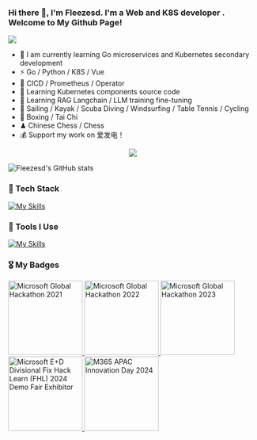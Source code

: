 ### Hi there 👋, I'm Fleezesd. I'm a Web  and K8S  developer . Welcome to My Github Page! <br>

<!-- knock code pictures 敲代码的图片 -->
  <img src="https://cdn.jsdelivr.net/gh/uestc-wxy/uestc-wxy/img/coding.gif" /><br>


- 🍻 I am currently learning Go microservices and Kubernetes secondary development
- ⚡ Go / Python / K8S / Vue
- 🤔 CICD / Prometheus / Operator
- 📑 Learning Kubernetes components source code
- 🫡 Learning RAG Langchain / LLM training fine-tuning 
- 🏃 Sailing / Kayak / Scuba Diving / Windsurfing / Table Tennis / Cycling
- 🥋 Boxing / Tai Chi
- ♟ Chinese Chess / Chess 
- 💰 Support my work on 爱发电！


<tr><td>
<div align="center">
  <img  src="https://github-profile-trophy.vercel.app/?username=Fleezesd&theme=gruvbox&row=1&column=7&no-frame=true&no-bg=true" />
</div>
</td></tr>

![Fleezesd's GitHub stats](https://github-readme-stats.vercel.app/api?username=Fleezesd&show_icons=true&theme=radical&include_all_commits=true)

### 🍉 Tech Stack
[![My Skills](https://skillicons.dev/icons?i=go,py,js,ts,react,vue,nuxt,django,flask,pinia,vue,docker,kubernetes,linux,ubuntu,openstack,prometheus,tensorflow,grafana,terraform)](https://skillicons.dev)

### 🔨 Tools I Use
[![My Skills](https://skillicons.dev/icons?i=neovim,vscode,anaconda,jenkins,ansible,mysql,sqlite,redis,postgresql,kafka,elasticsearch,plan9,nginx,npm,yarn,vite,vitest,webpack,github,githubactions,figma,aws,azure,gcp,cloudflare,vercel,netlify,heroku)](https://skillicons.dev)

### 🎖 My Badges
<div>
  <a href="https://www.credly.com/badges/ee4432b7-f3e5-43be-bda4-54afd0043e51">
    <img src="https://images.credly.com/images/c29c7aef-da17-43ca-8c35-2778df197480/Hack-credly-badges-600px-participant.png" alt="Microsoft Global Hackathon 2021" width="150px" height="150px"/>
  </a>
  <a href="https://www.credly.com/badges/6f921d06-f9f8-45a9-945c-f1cadaaad7ae">
    <img src="https://images.credly.com/images/c7e9e836-0b6f-410d-b5fb-48297aa9c310/image.png" alt="Microsoft Global Hackathon 2022" width="150px" height="150px"/>
  </a>
  <a href="https://www.credly.com/badges/8a8dbf48-f2cc-4e68-9189-b205c404a64e">
    <img src="https://images.credly.com/images/690dd7e4-e88a-4e4e-8681-f3b9d1119b2e/image.png" alt="Microsoft Global Hackathon 2023" width="150px" height="150px"/>
  </a>
  <a href="https://www.credly.com/badges/e0ed3701-4ae4-43fe-93e0-aecb6b848f92">
    <img src="https://images.credly.com/images/9802ecde-bdce-42f3-b83b-8cd514121f31/image.png" alt="Microsoft E+D Divisional Fix Hack Learn (FHL) 2024 Demo Fair Exhibitor" width="150px" height="150px"/>
  </a>
  <a href="https://www.credly.com/badges/22e1be6e-3886-4af7-8c5f-c801c89a33b0">
    <img src="https://images.credly.com/images/6f551508-5228-49a8-987f-d944bf34d7ff/image.png" alt="M365 APAC Innovation Day 2024" width="150px" height="150px"/>
  </a>
</div>
